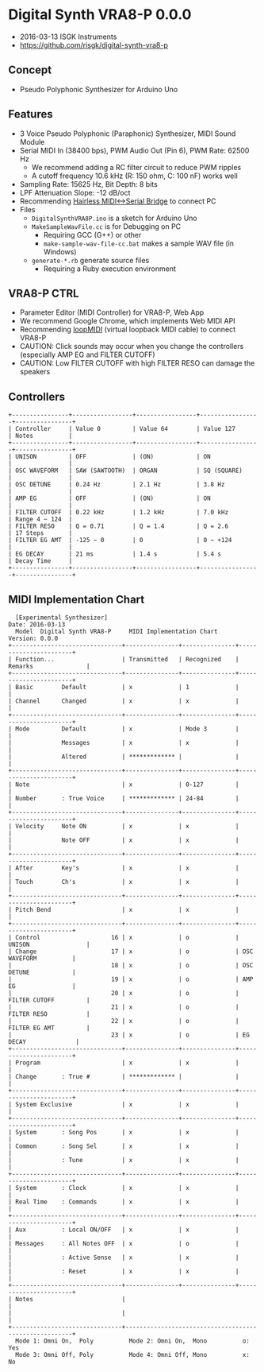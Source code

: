 # Digital Synth VRA8-P 0.0.0

- 2016-03-13 ISGK Instruments
- <https://github.com/risgk/digital-synth-vra8-p>

## Concept

- Pseudo Polyphonic Synthesizer for Arduino Uno

## Features

- 3 Voice Pseudo Polyphonic (Paraphonic) Synthesizer, MIDI Sound Module
- Serial MIDI In (38400 bps), PWM Audio Out (Pin 6), PWM Rate: 62500 Hz
    - We recommend adding a RC filter circuit to reduce PWM ripples
    - A cutoff frequency 10.6 kHz (R: 150 ohm, C: 100 nF) works well
- Sampling Rate: 15625 Hz, Bit Depth: 8 bits
- LPF Attenuation Slope: -12 dB/oct
- Recommending [Hairless MIDI<->Serial Bridge](http://projectgus.github.io/hairless-midiserial/) to connect PC
- Files
    - `DigitalSynthVRA8P.ino` is a sketch for Arduino Uno
    - `MakeSampleWavFile.cc` is for Debugging on PC
        - Requiring GCC (G++) or other
        - `make-sample-wav-file-cc.bat` makes a sample WAV file (in Windows)
    - `generate-*.rb` generate source files
        - Requiring a Ruby execution environment

## VRA8-P CTRL

- Parameter Editor (MIDI Controller) for VRA8-P, Web App
- We recommend Google Chrome, which implements Web MIDI API
- Recommending [loopMIDI](http://www.tobias-erichsen.de/software/loopmidi.html) (virtual loopback MIDI cable) to connect VRA8-P
- CAUTION: Click sounds may occur when you change the controllers (especially AMP EG and FILTER CUTOFF)
- CAUTION: Low FILTER CUTOFF with high FILTER RESO can damage the speakers

## Controllers

    +----------------+-----------------+-----------------+-----------------+----------------+
    | Controller     | Value 0         | Value 64        | Value 127       | Notes          |
    +----------------+-----------------+-----------------+-----------------+----------------+
    | UNISON         | OFF             | (ON)            | ON              |                |
    | OSC WAVEFORM   | SAW (SAWTOOTH)  | ORGAN           | SQ (SQUARE)     |                |
    | OSC DETUNE     | 0.24 Hz         | 2.1 Hz          | 3.8 Hz          |                |
    | AMP EG         | OFF             | (ON)            | ON              |                |
    | FILTER CUTOFF  | 0.22 kHz        | 1.2 kHz         | 7.0 kHz         | Range 4 ~ 124  |
    | FILTER RESO    | Q = 0.71        | Q = 1.4         | Q = 2.6         | 17 Steps       |
    | FILTER EG AMT  | -125 ~ 0        | 0               | 0 ~ +124        |                |
    | EG DECAY       | 21 ms           | 1.4 s           | 5.4 s           | Decay Time     |
    +----------------+-----------------+-----------------+-----------------+----------------+

## MIDI Implementation Chart

      [Experimental Synthesizer]                                      Date: 2016-03-13       
      Model  Digital Synth VRA8-P     MIDI Implementation Chart       Version: 0.0.0         
    +-------------------------------+---------------+---------------+-----------------------+
    | Function...                   | Transmitted   | Recognized    | Remarks               |
    +-------------------------------+---------------+---------------+-----------------------+
    | Basic        Default          | x             | 1             |                       |
    | Channel      Changed          | x             | x             |                       |
    +-------------------------------+---------------+---------------+-----------------------+
    | Mode         Default          | x             | Mode 3        |                       |
    |              Messages         | x             | x             |                       |
    |              Altered          | ************* |               |                       |
    +-------------------------------+---------------+---------------+-----------------------+
    | Note                          | x             | 0-127         |                       |
    | Number       : True Voice     | ************* | 24-84         |                       |
    +-------------------------------+---------------+---------------+-----------------------+
    | Velocity     Note ON          | x             | x             |                       |
    |              Note OFF         | x             | x             |                       |
    +-------------------------------+---------------+---------------+-----------------------+
    | After        Key's            | x             | x             |                       |
    | Touch        Ch's             | x             | x             |                       |
    +-------------------------------+---------------+---------------+-----------------------+
    | Pitch Bend                    | x             | x             |                       |
    +-------------------------------+---------------+---------------+-----------------------+
    | Control                    16 | x             | o             | UNISON                |
    | Change                     17 | x             | o             | OSC WAVEFORM          |
    |                            18 | x             | o             | OSC DETUNE            |
    |                            19 | x             | o             | AMP EG                |
    |                            20 | x             | o             | FILTER CUTOFF         |
    |                            21 | x             | o             | FILTER RESO           |
    |                            22 | x             | o             | FILTER EG AMT         |
    |                            23 | x             | o             | EG DECAY              |
    +-------------------------------+---------------+---------------+-----------------------+
    | Program                       | x             | x             |                       |
    | Change       : True #         | ************* |               |                       |
    +-------------------------------+---------------+---------------+-----------------------+
    | System Exclusive              | x             | x             |                       |
    +-------------------------------+---------------+---------------+-----------------------+
    | System       : Song Pos       | x             | x             |                       |
    | Common       : Song Sel       | x             | x             |                       |
    |              : Tune           | x             | x             |                       |
    +-------------------------------+---------------+---------------+-----------------------+
    | System       : Clock          | x             | x             |                       |
    | Real Time    : Commands       | x             | x             |                       |
    +-------------------------------+---------------+---------------+-----------------------+
    | Aux          : Local ON/OFF   | x             | x             |                       |
    | Messages     : All Notes OFF  | x             | o             |                       |
    |              : Active Sense   | x             | x             |                       |
    |              : Reset          | x             | x             |                       |
    +-------------------------------+---------------+---------------+-----------------------+
    | Notes                         |                                                       |
    |                               |                                                       |
    +-------------------------------+-------------------------------------------------------+
      Mode 1: Omni On,  Poly          Mode 2: Omni On,  Mono          o: Yes                 
      Mode 3: Omni Off, Poly          Mode 4: Omni Off, Mono          x: No                  

